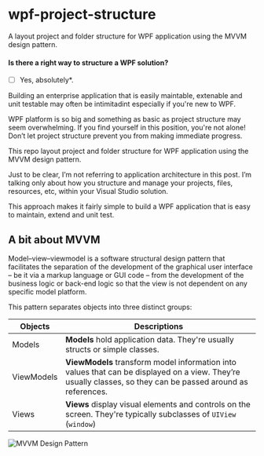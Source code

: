 
# wpf-project-structure
A layout project and folder structure for WPF application using the MVVM design pattern.

#### Is there a right way to structure a WPF solution?
* [ ] Yes, absolutely*.

Building an enterprise application that is easily maintable, extenable and unit testable may often be intimitadint especially if you're new to WPF. 

WPF platform is so big and something as basic as project structure may seem overwhelming.  If you find yourself in this position, you're not alone!  Don’t let project structure prevent you from making immediate progress. 

This repo layout project and folder structure for WPF application using the MVVM design pattern.

Just to be clear, I’m not referring to application architecture in this post. I’m talking only about how you structure and manage your projects, files, resources, etc, within your Visual Studio solution.

This approach makes it fairly simple to build a WPF application that is easy to maintain, extend and unit test.

## A bit about MVVM

Model–view–viewmodel is a software structural design pattern that facilitates the separation of the development of the graphical user interface – be it via a markup language or GUI code – from the development of the business logic or back-end logic so that the view is not dependent on any specific model platform.

This pattern separates objects into three distinct groups:

| Objects        | Descriptions
| ------------- |----------------|
| Models     | **Models** hold application data. They're usually structs or simple classes.|
| ViewModels      | **ViewModels** transform model information into values that can be displayed on a view. They’re usually classes, so they can be passed around as references.      |
| Views| **Views** display visual elements and controls on the screen. They're typically subclasses of `UIView` (`window`)      |

![MVVM Design Pattern](https://community.devexpress.com/blogs/donw/image_5D163328.png)
